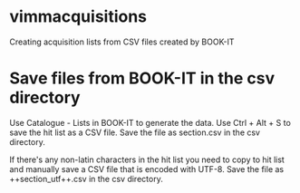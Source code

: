 vimmacquisitions
================

Creating acquisition lists from CSV files created by BOOK-IT

# Save files from BOOK-IT in the csv directory
Use Catalogue - Lists in BOOK-IT to generate the data. Use Ctrl + Alt + S to save the hit list as a CSV file. Save the file as section.csv in the csv directory.

If there's any non-latin characters in the hit list you need to copy to hit list and manually save a CSV file that is encoded with UTF-8. Save the file as ++section_utf++.csv in the csv directory.
